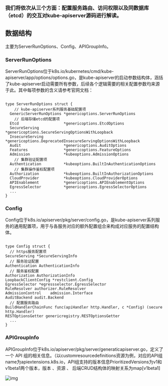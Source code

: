 ### 我们将依次从三个方面：配置服务路由、访问权限以及同数据库（etcd）的交互对kube-apiserver源码进行解读。

## 数据结构
主要为ServerRunOptions、Config、APIGroupInfo。

### ServerRunOptions
ServerRunOptions位于k8s.io/kubernetes/cmd/kube-apiserver/app/options/options.go，是kube-apiserver的启动参数结构体，涵括了kube-apiserver启动需要所有参数，后续各个逻辑需要的相关配置参数均来源于此。其中每项参数的含义请参考官网文档：

```

type ServerRunOptions struct {
    // kube-apiserver系列服务基础配置项
  GenericServerRunOptions *genericoptions.ServerRunOptions
    // 后端存储etcd的配置项
  Etcd                    *genericoptions.EtcdOptions
  SecureServing           *genericoptions.SecureServingOptionsWithLoopback
  InsecureServing         *genericoptions.DeprecatedInsecureServingOptionsWithLoopback
  Audit                   *genericoptions.AuditOptions
  Features                *genericoptions.FeatureOptions
  Admission               *kubeoptions.AdmissionOptions
    // 集群验证配置项
  Authentication          *kubeoptions.BuiltInAuthenticationOptions
    // 集群操作鉴权配置项
  Authorization           *kubeoptions.BuiltInAuthorizationOptions
  CloudProvider           *kubeoptions.CloudProviderOptions
  APIEnablement           *genericoptions.APIEnablementOptions
  EgressSelector          *genericoptions.EgressSelectorOptions
  ...
}
```
### Config
Config位于k8s.io/apiserver/pkg/server/config.go，是kube-apiserver系列服务的通用配置项，用于与各服务对应的额外配置组合来构成对应服务的配置结构体。
```

type Config struct {
  // https服务配置项
SecureServing *SecureServingInfo
  // 服务验证配置
Authentication AuthenticationInfo
  // 服务鉴权配置
Authorization AuthorizationInfo
LoopbackClientConfig *restclient.Config
EgressSelector *egressselector.EgressSelector
RuleResolver authorizer.RuleResolver
AdmissionControl    admission.Interface
AuditBackend audit.Backend
  // 配置服务路由
BuildHandlerChainFunc func(apiHandler http.Handler, c *Config) (secure
http.Handler)
RESTOptionsGetter genericregistry.RESTOptionsGetter
  ...
}
```

### APIGroupInfo
APIGroupInfo位于k8s.io/apiserver/pkg/server/generaticapiserver.go，定义了一个 API 组的相关信息。（以customresourcedefinitions资源为例，对应的API组name为apiextensions.k8s.io，API组支持的版本信息PrioritizedVersions为v1和v1beta1两个版本，版本 、资源 、 后端CRUD结构体的映射关系为map[v1beta1]

![img](https://mmbiz.qpic.cn/mmbiz_png/DWUm33nzh3yKMIbpfDU9FBtC9fib1V2aaXlFicNtbm1UI7EOFibebzLv7qA3PTvMiatPl3TYiaalWB1BEHY42zdBbBw/640?wx_fmt=png&tp=webp&wxfrom=5&wx_lazy=1&wx_co=1)

